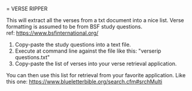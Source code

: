 = VERSE RIPPER

This will extract all the verses from a txt document into a nice list. Verse formatting is assumed to be from BSF study questions.  
ref:  https://www.bsfinternational.org/

1. Copy-paste the study questions into a text file.
2. Execute at command line against the file like this:  "verserip questions.txt"
3. Copy-paste the list of verses into your verse retrieval application.
 
You can then use this list for retrieval from your favorite application.
Like this one:  https://www.blueletterbible.org/search.cfm#srchMulti
